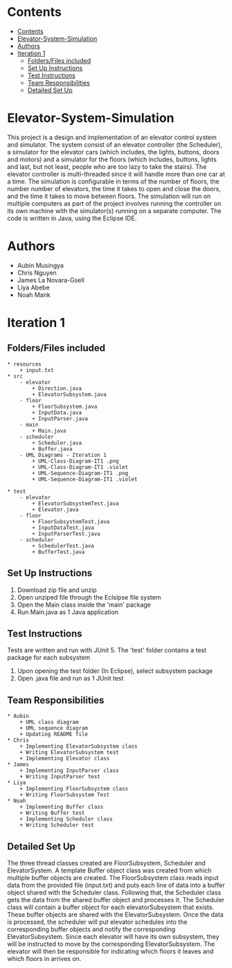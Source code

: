 # Contents
- [Contents](#contents)
- [Elevator-System-Simulation](#elevator-system-simulation)
- [Authors](#authors)
- [Iteration 1](#iteration-1)
  - [Folders/Files included](#foldersfiles-included)
  - [Set Up Instructions](#set-up-instructions)
  - [Test Instructions](#test-instructions)
  - [Team Responsibilities](#team-responsibilities)
  - [Detailed Set Up](#detailed-set-up)


# Elevator-System-Simulation
This project is a design and implementation of an elevator control system and simulator. The system consist of an elevator controller (the Scheduler), a simulator for the elevator cars (which includes, the lights, buttons, doors and motors) and a simulator for the floors (which includes, buttons, lights and last, but not least, people who are too lazy to take the stairs). The elevator controller is multi-threaded since it will handle more than one car at a time. The simulation is configurable in terms of the number of floors, the number number of elevators, the time it takes to open and close the doors, and the time it takes to move between floors. The simulation will run on multiple computers as part of the project involves running the controller on its own machine with the simulator(s) running on a separate computer. The code is written in Java, using the Eclipse IDE.

# Authors
 - Aubin Musingya
 - Chris Nguyen
 - James La Novara-Gsell
 - Liya Abebe
 - Noah Mank


# Iteration 1

## Folders/Files included

    * resources
        + input.txt
    * src
        - elevator
            + Direction.java
            + ElevatorSubsystem.java
        - floor
            + FloorSubsystem.java
            + InputData.java
            + InputParser.java
        - main
            + Main.java
        - scheduler
            + Scheduler.java
            + Buffer.java
        - UML Diagrams - Iteration 1
            + UML-Class-Diagram-IT1 .png
            + UML-Class-Diagram-IT1 .violet
            + UML-Sequence-Diagram-IT1 .png
            + UML-Sequence-Diagram-IT1 .violet
    
    * test
        - elevator 
            + ElevatorSubsystemTest.java
            + Elevator.java
        - floor
            + FloorSubsystemTest.java
            + InputDataTest.java
            + InputParserTest.java
        - scheduler
            + SchedulerTest.java
            + BufferTest.java

## Set Up Instructions

 1. Download zip file and unzip
 2. Open unziped file through the Eclsipse file system
 3. Open the Main class inside the 'main' package
 4. Run Main.java as 1 Java application

## Test Instructions
Tests are written and run with JUnit 5. The 'test' folder contains a test package for each subsystem

 1. Upon opening the test folder (In Eclipse), select subsystem package
 2. Open .java file and run as 1 JUnit test


## Team Responsibilities

    * Aubin
        + UML class diagram
        + UML sequence diagram
        + Updating README file
    * Chris
        + Implementing ElevatorSubsystem class
        + Writing ElevatorSubsystem test
        + Implementing Elevator class
    * James
        + Implementing InputParser class
        + Writing InputParser test
    * Liya
        + Implementing FloorSubsystem class
        + Writing FloorSubsystem Test
    * Noah
        + Implementing Buffer class
        + Writing Buffer test
        + Implementing Scheduler class
        + Writing Scheduler test

## Detailed Set Up

The three thread classes created are FloorSubsystem, Scheduler and ElevatorSystem. A template Buffer object class was   created from which multiple buffer objects are created. The FloorSubsystem class reads input data from the provided file   (input.txt) and puts each line of data into a buffer object shared with the Scheduler class. Following that, the Scheduler    class gets the data from the shared buffer object and processes it. The Scheduler class will contain a buffer object for    each elevatorSubsystem that exists. These buffer objects are shared with the ElevatorSubsystem. Once the data is processed,   the scheduler will put elevator schedules into the corresponding buffer objects and notify the corresponding    ElevatorSubsystem. Since each elevator will have its own subsystem, they will be instructed to move by the corresponding   ElevatorSubsystem. The elevator will then be responsible for indicating which floors it leaves and which floors in arrives   on.